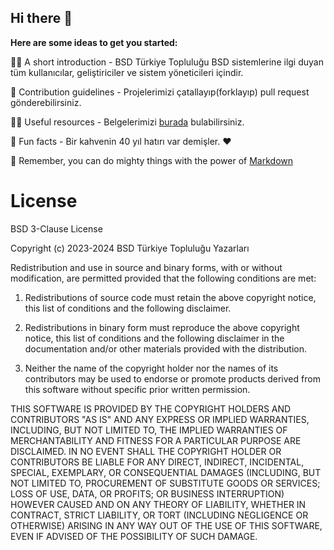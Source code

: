 ## Hi there 👋

**Here are some ideas to get you started:**

🙋‍♀️ A short introduction - BSD Türkiye Topluluğu BSD sistemlerine ilgi duyan tüm kullanıcılar, geliştiriciler ve sistem yöneticileri içindir.

🌈 Contribution guidelines - Projelerimizi çatallayıp(forklayıp) pull request gönderebilirsiniz.

👩‍💻 Useful resources - Belgelerimizi [burada](https://github.com/BSDTurkiyeToplulugu/belgeler) bulabilirsiniz.

🍿 Fun facts - Bir kahvenin 40 yıl hatırı var demişler. ❤️

🧙 Remember, you can do mighty things with the power of [Markdown](https://docs.github.com/github/writing-on-github/getting-started-with-writing-and-formatting-on-github/basic-writing-and-formatting-syntax)

# License

BSD 3-Clause License

Copyright (c) 2023-2024 BSD Türkiye Topluluğu Yazarları

Redistribution and use in source and binary forms, with or without
modification, are permitted provided that the following conditions are met:

1. Redistributions of source code must retain the above copyright notice, this
   list of conditions and the following disclaimer.

2. Redistributions in binary form must reproduce the above copyright notice,
   this list of conditions and the following disclaimer in the documentation
   and/or other materials provided with the distribution.

3. Neither the name of the copyright holder nor the names of its
   contributors may be used to endorse or promote products derived from
   this software without specific prior written permission.

THIS SOFTWARE IS PROVIDED BY THE COPYRIGHT HOLDERS AND CONTRIBUTORS "AS IS"
AND ANY EXPRESS OR IMPLIED WARRANTIES, INCLUDING, BUT NOT LIMITED TO, THE
IMPLIED WARRANTIES OF MERCHANTABILITY AND FITNESS FOR A PARTICULAR PURPOSE ARE
DISCLAIMED. IN NO EVENT SHALL THE COPYRIGHT HOLDER OR CONTRIBUTORS BE LIABLE
FOR ANY DIRECT, INDIRECT, INCIDENTAL, SPECIAL, EXEMPLARY, OR CONSEQUENTIAL
DAMAGES (INCLUDING, BUT NOT LIMITED TO, PROCUREMENT OF SUBSTITUTE GOODS OR
SERVICES; LOSS OF USE, DATA, OR PROFITS; OR BUSINESS INTERRUPTION) HOWEVER
CAUSED AND ON ANY THEORY OF LIABILITY, WHETHER IN CONTRACT, STRICT LIABILITY,
OR TORT (INCLUDING NEGLIGENCE OR OTHERWISE) ARISING IN ANY WAY OUT OF THE USE
OF THIS SOFTWARE, EVEN IF ADVISED OF THE POSSIBILITY OF SUCH DAMAGE.


